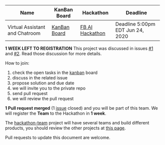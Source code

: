 |Name   | KanBan Board | Hackathon | Deadline |
|---|---|---|---|
| Virtual Assistant and Chatroom  | [KanBan Board][3] | [FB AI Hackathon][4]   | Deadline 5:00pm EDT Jun 24, 2020  |

**1 WEEK LEFT TO REGISTRATION**
This project was discussed in issues [#1][1] and [#2][2]. Read those discussion for more details.

[1]: https://github.com/fabriziobertoglio1987/hackathon-team/issues/1 
[2]: https://github.com/fabriziobertoglio1987/hackathon-team/issues/8

How to join:

1) check the open tasks in the [kanban][3] board
2) discuss in the related issue
3) propose solution and due date
4) we will invite you to the private repo
5) send pull request
6) we will review the pull request

**1 Pull request merged** (1 [issue][3] closed) and you will be part of this team. 
We will register the **Team** to the Hackathon in **1 week**.

The [hackathon-team][5] project will have several teams and build different products, you should review the other projects at [this page][5].

Pull requests to update this document are welcome.

[3]: https://github.com/fabriziobertoglio1987/hackathon-team/projects/2
[4]: https://fbai2.devpost.com/?ref_content=online-hackathons&ref_feature=challenge&ref_medium=facebook-channel
[5]: https://github.com/fabriziobertoglio1987/hackathon-team#projects
